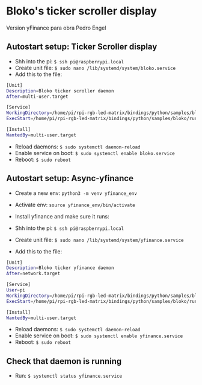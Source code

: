 # Bloko's ticker scroller display

Version yFinance para obra Pedro Engel

## Autostart setup: Ticker Scroller display

- Shh into the pi: `$ ssh pi@raspberrypi.local`
- Create unit file: `$ sudo nano /lib/systemd/system/bloko.service`
- Add this to the file:

```bash
[Unit]
Description=Bloko ticker scroller daemon
After=multi-user.target

[Service]
WorkingDirectory=/home/pi/rpi-rgb-led-matrix/bindings/python/samples/bloko/
ExecStart=/home/pi/rpi-rgb-led-matrix/bindings/python/samples/bloko/run_debt_app.sh

[Install]
WantedBy=multi-user.target
```

- Reload daemons: `$ sudo systemctl daemon-reload`
- Enable service on boot: `$ sudo systemctl enable bloko.service`
- Reboot: `$ sudo reboot`

## Autostart setup: Async-yfinance

- Create a new env: `python3 -m venv yfinance_env`
- Activate env: `source yfinance_env/bin/activate`

- Install yfinance and make sure it runs: 
- Shh into the pi: `$ ssh pi@raspberrypi.local`
- Create unit file: `$ sudo nano /lib/systemd/system/yfinance.service`
- Add this to the file:

```bash
[Unit]
Description=Bloko ticker yfinance daemon
After=network.target

[Service]
User=pi
WorkingDirectory=/home/pi/rpi-rgb-led-matrix/bindings/python/samples/bloko/
ExecStart=/home/pi/rpi-rgb-led-matrix/bindings/python/samples/bloko/run_yfinance_app.sh

[Install]
WantedBy=multi-user.target
```

- Reload daemons: `$ sudo systemctl daemon-reload`
- Enable service on boot: `$ sudo systemctl enable yfinance.service`
- Reboot: `$ sudo reboot`

## Check that daemon is running

- Run: `$ systemctl status yfinance.service`
